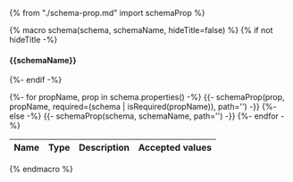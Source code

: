 {% from "./schema-prop.md" import schemaProp %}

{% macro schema(schema, schemaName, hideTitle=false) %}
{% if not hideTitle -%}
#### {{schemaName}}
{%- endif -%}

<table>
  <thead>
    <tr>
      <th>Name</th>
      <th>Type</th>
      <th>Description</th>
      <th>Accepted values</th>
    </tr>
  </thead>
  <tbody>
    {%- for propName, prop in schema.properties() -%}
		{{- schemaProp(prop, propName, required=(schema | isRequired(propName)), path='') -}}
    {%- else -%}
		{{- schemaProp(schema, schemaName,  path='') -}}
    {%- endfor -%}
  </tbody>
</table>
{% endmacro %}

